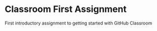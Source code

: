 # Classroom First Assignment

First introductory assignment to getting started with GitHub Classroom
